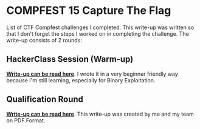# COMPFEST 15 Capture The Flag
List of CTF Compfest challenges I completed. This write-up was written so that I don't forget the steps I worked on in completing the challenge. The write-up consists of 2 rounds:

## HackerClass Session (Warm-up)
**[Write-up can be read here](Warm-up/README.md)**. I wrote it in a very beginner friendly way because I'm still learning, especially for Binary Exploitation.

## Qualification Round
**[Write-up can be read here](Qualification/README.md)**. This write-up was created by me and my team on PDF Format.
